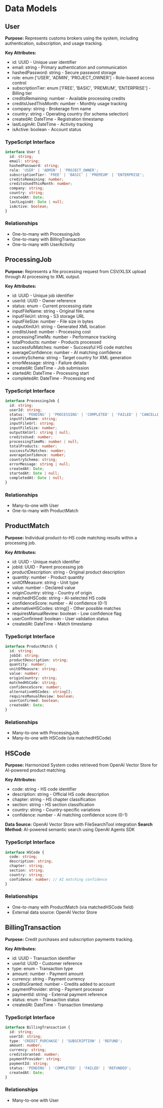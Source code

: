 # Data Models

## User

**Purpose:** Represents customs brokers using the system, including authentication, subscription, and usage tracking.

**Key Attributes:**
- id: UUID - Unique user identifier
- email: string - Primary authentication and communication
- hashedPassword: string - Secure password storage
- role: enum ['USER', 'ADMIN', 'PROJECT_OWNER'] - Role-based access control
- subscriptionTier: enum ['FREE', 'BASIC', 'PREMIUM', 'ENTERPRISE'] - Billing tier
- creditsRemaining: number - Available processing credits
- creditsUsedThisMonth: number - Monthly usage tracking
- company: string - Brokerage firm name
- country: string - Operating country (for schema selection)
- createdAt: DateTime - Registration timestamp
- lastLoginAt: DateTime - Activity tracking
- isActive: boolean - Account status

### TypeScript Interface
```typescript
interface User {
  id: string;
  email: string;
  hashedPassword: string;
  role: 'USER' | 'ADMIN' | 'PROJECT_OWNER';
  subscriptionTier: 'FREE' | 'BASIC' | 'PREMIUM' | 'ENTERPRISE';
  creditsRemaining: number;
  creditsUsedThisMonth: number;
  company: string;
  country: string;
  createdAt: Date;
  lastLoginAt: Date | null;
  isActive: boolean;
}
```

### Relationships
- One-to-many with ProcessingJob
- One-to-many with BillingTransaction
- One-to-many with UserActivity

## ProcessingJob

**Purpose:** Represents a file processing request from CSV/XLSX upload through AI processing to XML output.

**Key Attributes:**
- id: UUID - Unique job identifier
- userId: UUID - Owner reference
- status: enum - Current processing state
- inputFileName: string - Original file name
- inputFileUrl: string - S3 storage URL
- inputFileSize: number - File size in bytes
- outputXmlUrl: string - Generated XML location
- creditsUsed: number - Processing cost
- processingTimeMs: number - Performance tracking
- totalProducts: number - Products processed
- successfulMatches: number - Successful HS code matches
- averageConfidence: number - AI matching confidence
- countrySchema: string - Target country for XML generation
- errorMessage: string - Failure details
- createdAt: DateTime - Job submission
- startedAt: DateTime - Processing start
- completedAt: DateTime - Processing end

### TypeScript Interface
```typescript
interface ProcessingJob {
  id: string;
  userId: string;
  status: 'PENDING' | 'PROCESSING' | 'COMPLETED' | 'FAILED' | 'CANCELLED';
  inputFileName: string;
  inputFileUrl: string;
  inputFileSize: number;
  outputXmlUrl: string | null;
  creditsUsed: number;
  processingTimeMs: number | null;
  totalProducts: number;
  successfulMatches: number;
  averageConfidence: number;
  countrySchema: string;
  errorMessage: string | null;
  createdAt: Date;
  startedAt: Date | null;
  completedAt: Date | null;
}
```

### Relationships
- Many-to-one with User
- One-to-many with ProductMatch

## ProductMatch

**Purpose:** Individual product-to-HS code matching results within a processing job.

**Key Attributes:**
- id: UUID - Unique match identifier
- jobId: UUID - Parent processing job
- productDescription: string - Original product description
- quantity: number - Product quantity
- unitOfMeasure: string - Unit type
- value: number - Declared value
- originCountry: string - Country of origin
- matchedHSCode: string - AI-selected HS code
- confidenceScore: number - AI confidence (0-1)
- alternativeHSCodes: string[] - Other possible matches
- requiresManualReview: boolean - Low confidence flag
- userConfirmed: boolean - User validation status
- createdAt: DateTime - Match timestamp

### TypeScript Interface
```typescript
interface ProductMatch {
  id: string;
  jobId: string;
  productDescription: string;
  quantity: number;
  unitOfMeasure: string;
  value: number;
  originCountry: string;
  matchedHSCode: string;
  confidenceScore: number;
  alternativeHSCodes: string[];
  requiresManualReview: boolean;
  userConfirmed: boolean;
  createdAt: Date;
}
```

### Relationships
- Many-to-one with ProcessingJob
- Many-to-one with HSCode (via matchedHSCode)

## HSCode

**Purpose:** Harmonized System codes retrieved from OpenAI Vector Store for AI-powered product matching.

**Key Attributes:**
- code: string - HS code identifier
- description: string - Official HS code description
- chapter: string - HS chapter classification
- section: string - HS section classification
- country: string - Country-specific variations
- confidence: number - AI matching confidence score (0-1)

**Data Source:** OpenAI Vector Store with FileSearchTool integration
**Search Method:** AI-powered semantic search using OpenAI Agents SDK

### TypeScript Interface
```typescript
interface HSCode {
  code: string;
  description: string;
  chapter: string;
  section: string;
  country: string;
  confidence: number; // AI matching confidence
}
```

### Relationships
- One-to-many with ProductMatch (via matchedHSCode field)
- External data source: OpenAI Vector Store

## BillingTransaction

**Purpose:** Credit purchases and subscription payments tracking.

**Key Attributes:**
- id: UUID - Transaction identifier
- userId: UUID - Customer reference
- type: enum - Transaction type
- amount: number - Payment amount
- currency: string - Payment currency
- creditsGranted: number - Credits added to account
- paymentProvider: string - Payment processor
- paymentId: string - External payment reference
- status: enum - Transaction status
- createdAt: DateTime - Transaction timestamp

### TypeScript Interface
```typescript
interface BillingTransaction {
  id: string;
  userId: string;
  type: 'CREDIT_PURCHASE' | 'SUBSCRIPTION' | 'REFUND';
  amount: number;
  currency: string;
  creditsGranted: number;
  paymentProvider: string;
  paymentId: string;
  status: 'PENDING' | 'COMPLETED' | 'FAILED' | 'REFUNDED';
  createdAt: Date;
}
```

### Relationships
- Many-to-one with User
